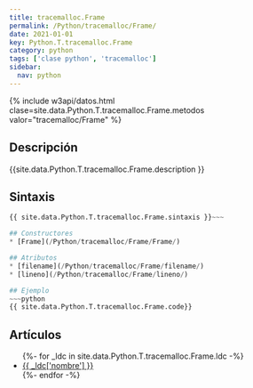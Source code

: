 ```yaml
---
title: tracemalloc.Frame
permalink: /Python/tracemalloc/Frame/
date: 2021-01-01
key: Python.T.tracemalloc.Frame
category: python
tags: ['clase python', 'tracemalloc']
sidebar: 
  nav: python
---
```


{% include w3api/datos.html clase=site.data.Python.T.tracemalloc.Frame.metodos valor="tracemalloc/Frame" %}

## Descripción
{{site.data.Python.T.tracemalloc.Frame.description }}

## Sintaxis
~~~python
{{ site.data.Python.T.tracemalloc.Frame.sintaxis }}~~~

## Constructores
* [Frame](/Python/tracemalloc/Frame/Frame/)

## Atributos
* [filename](/Python/tracemalloc/Frame/filename/)
* [lineno](/Python/tracemalloc/Frame/lineno/)

## Ejemplo
~~~python
{{ site.data.Python.T.tracemalloc.Frame.code}}
~~~

## Artículos
<ul>
{%- for _ldc in site.data.Python.T.tracemalloc.Frame.ldc -%}
   <li>
       <a href="{{_ldc['url'] }}">{{ _ldc['nombre'] }}</a>
   </li>
{%- endfor -%}
</ul>
